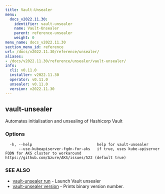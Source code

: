 ```yaml
---
title: Vault-Unsealer
menu:
  docs_v2022.11.30:
    identifier: vault-unsealer
    name: Vault-Unsealer
    parent: reference-unsealer
    weight: 0
menu_name: docs_v2022.11.30
section_menu_id: reference
url: /docs/v2022.11.30/reference/unsealer/
aliases:
- /docs/v2022.11.30/reference/unsealer/vault-unsealer/
info:
  cli: v0.11.0
  installer: v2022.11.30
  operator: v0.11.0
  unsealer: v0.11.0
  version: v2022.11.30
---
```


## vault-unsealer

Automates initialisation and unsealing of Hashicorp Vault

### Options

```
  -h, --help                             help for vault-unsealer
      --use-kubeapiserver-fqdn-for-aks   if true, uses kube-apiserver FQDN for AKS cluster to workaround https://github.com/Azure/AKS/issues/522 (default true)
```

### SEE ALSO

* [vault-unsealer run](/docs/v2022.11.30/reference/unsealer/vault-unsealer_run)	 - Launch Vault unsealer
* [vault-unsealer version](/docs/v2022.11.30/reference/unsealer/vault-unsealer_version)	 - Prints binary version number.

